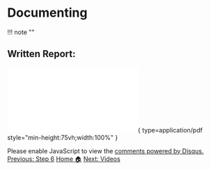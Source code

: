 # **Documenting**
!!! note ""
## **Written Report:**


![Alt text](Report.pdf){ type=application/pdf style="min-height:75vh;width:100%" }

<div id="disqus_thread"></div>
<script>
    /**
    *  RECOMMENDED CONFIGURATION VARIABLES: EDIT AND UNCOMMENT THE SECTION BELOW TO INSERT DYNAMIC VALUES FROM YOUR PLATFORM OR CMS.
    *  LEARN WHY DEFINING THESE VARIABLES IS IMPORTANT: https://disqus.com/admin/universalcode/#configuration-variables    */
    /*
    var disqus_config = function () {
    this.page.url = PAGE_URL;  // Replace PAGE_URL with your page's canonical URL variable
    this.page.identifier = PAGE_IDENTIFIER; // Replace PAGE_IDENTIFIER with your page's unique identifier variable
    };
    */
    (function() { // DON'T EDIT BELOW THIS LINE
    var d = document, s = d.createElement('script');
    s.src = 'https://hcoco1-1.disqus.com/embed.js';
    s.setAttribute('data-timestamp', +new Date());
    (d.head || d.body).appendChild(s);
    })();
</script>
<noscript>Please enable JavaScript to view the <a href="https://disqus.com/?ref_noscript">comments powered by Disqus.</a></noscript>


<div class="button-container" markdown="1">
<a href="/Career-Simulation-4/challenge_6/" class="md-button md-button--primary">Previous: Step 6</a>
<a href="/Career-Simulation-4/" class="md-button md-button--secondary">Home 🏠</a>
<a href="/Career-Simulation-4/videos/" class="md-button md-button--primary">Next: Videos</a>

</div>